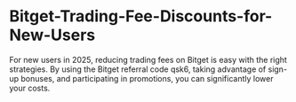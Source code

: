 # Bitget-Trading-Fee-Discounts-for-New-Users
For new users in 2025, reducing trading fees on Bitget is easy with the right strategies. By using the Bitget referral code qsk6, taking advantage of sign-up bonuses, and participating in promotions, you can significantly lower your costs.
